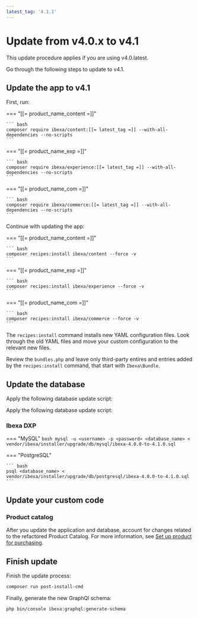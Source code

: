 ```yaml
---
latest_tag: '4.1.1'
---
```


# Update from v4.0.x to v4.1

This update procedure applies if you are using v4.0.latest.

Go through the following steps to update to v4.1.

## Update the app to v4.1

First, run:

=== "[[= product_name_content =]]"

    ``` bash
    composer require ibexa/content:[[= latest_tag =]] --with-all-dependencies --no-scripts
    ```

=== "[[= product_name_exp =]]"

    ``` bash
    composer require ibexa/experience:[[= latest_tag =]] --with-all-dependencies --no-scripts
    ```

=== "[[= product_name_com =]]"

    ``` bash
    composer require ibexa/commerce:[[= latest_tag =]] --with-all-dependencies --no-scripts
    ```

Continue with updating the app:

=== "[[= product_name_content =]]"

    ``` bash
    composer recipes:install ibexa/content --force -v
    ```

=== "[[= product_name_exp =]]"

    ``` bash
    composer recipes:install ibexa/experience --force -v
    ```

=== "[[= product_name_com =]]"

    ``` bash
    composer recipes:install ibexa/commerce --force -v
    ```

The `recipes:install` command installs new YAML configuration files. Look through the old YAML files and move your custom configuration to the relevant new files.

Review the `bundles.php` and leave only third-party entires and entries added by the `recipes:install` command, that start with `Ibexa\Bundle`.

## Update the database

Apply the following database update script:

Apply the following database update script:

### Ibexa DXP

=== "MySQL"
    ``` bash
    mysql -u <username> -p <password> <database_name> < vendor/ibexa/installer/upgrade/db/mysql/ibexa-4.0.0-to-4.1.0.sql
    ```

=== "PostgreSQL"

    ``` bash
    psql <database_name> < vendor/ibexa/installer/upgrade/db/postgresql/ibexa-4.0.0-to-4.1.0.sql
    ```

## Update your custom code

### Product catalog

After you update the application and database, account for changes related to the refactored Product Catalog.
For more information, see [Set up product for purchasing](<link_to_article>).

## Finish update

Finish the update process:

``` bash
composer run post-install-cmd
```

Finally, generate the new GraphQl schema:

``` bash
php bin/console ibexa:graphql:generate-schema
```
